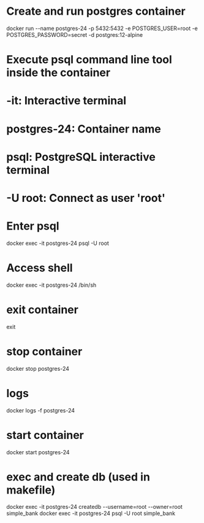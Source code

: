 
# Create and run postgres container
docker run --name postgres-24 -p 5432:5432 -e POSTGRES_USER=root -e POSTGRES_PASSWORD=secret -d postgres:12-alpine

# Execute psql command line tool inside the container
# -it: Interactive terminal
# postgres-24: Container name
# psql: PostgreSQL interactive terminal
# -U root: Connect as user 'root'

# Enter psql
docker exec -it postgres-24 psql -U root

# Access shell
docker exec -it postgres-24 /bin/sh

# exit container
exit

# stop container
docker stop postgres-24

# logs
docker logs -f postgres-24

# start container
docker start postgres-24

# exec and create db (used in makefile)
docker exec -it postgres-24 createdb --username=root --owner=root simple_bank
docker exec -it postgres-24 psql -U root simple_bank